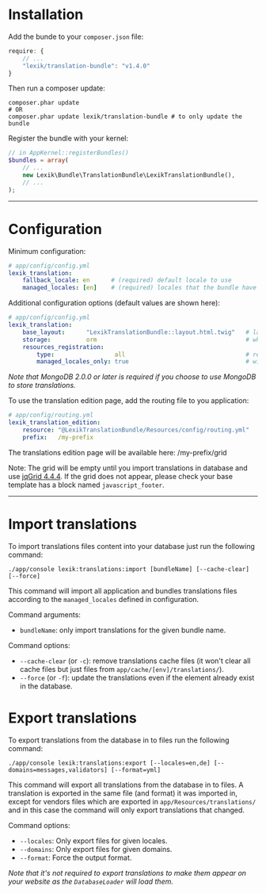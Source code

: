 Installation
============

Add the bunde to your `composer.json` file:

```javascript
require: {
    // ...
    "lexik/translation-bundle": "v1.4.0"
}
```

Then run a composer update:

```shell
composer.phar update
# OR
composer.phar update lexik/translation-bundle # to only update the bundle
```

Register the bundle with your kernel:

```php
// in AppKernel::registerBundles()
$bundles = array(
    // ...
    new Lexik\Bundle\TranslationBundle\LexikTranslationBundle(),
    // ...
);
```

___________________

Configuration
=============

Minimum configuration:

```yml
# app/config/config.yml
lexik_translation:
    fallback_locale: en      # (required) default locale to use
    managed_locales: [en]    # (required) locales that the bundle have to manage
```

Additional configuration options (default values are shown here):

```yml
# app/config/config.yml
lexik_translation:
    base_layout:      "LexikTranslationBundle::layout.html.twig"   # layout used with the translation edition template
    storage:          orm                                          # where to store translations: "orm" or "mongodb"
    resources_registration:
        type:                 all                                  # resources type to register: "all", "files" or "database"
        managed_locales_only: true                                 # will only load resources for managed locales
```

*Note that MongoDB 2.0.0 or later is required if you choose to use MongoDB to store translations.*

To use the translation edition page, add the routing file to you application:

```yml
# app/config/routing.yml
lexik_translation_edition:
    resource: "@LexikTranslationBundle/Resources/config/routing.yml"
    prefix:   /my-prefix
```

The translations edition page will be available here: /my-prefix/grid

Note: The grid will be empty until you import translations in database and use [jqGrid 4.4.4](http://www.trirand.com/blog/).
If the grid does not appear, please check your base template has a block named `javascript_footer`.

___________________

Import translations
===================

To import translations files content into your database just run the following command:

    ./app/console lexik:translations:import [bundleName] [--cache-clear] [--force]

This command will import all application and bundles translations files according to the `managed_locales` defined in configuration.

Command arguments:
* `bundleName`: only import translations for the given bundle name.

Command options:
* `--cache-clear` (or `-c`): remove translations cache files (it won't clear all cache files but just files from `app/cache/[env]/translations/`).
* `--force` (or `-f`): update the translations even if the element already exist in the database.

Export translations
===================

To export translations from the database in to files run the following command:

    ./app/console lexik:translations:export [--locales=en,de] [--domains=messages,validators] [--format=yml]

This command will export all translations from the database in to files. A translation is exported in the same file (and format) it was imported in,
except for vendors files which are exported in `app/Resources/translations/` and in this case the command will only export translations that changed.

Command options:
* `--locales`: Only export files for given locales.
* `--domains`: Only export files for given domains.
* `--format`: Force the output format.

*Note that it's not required to export translations to make them appear on your website as the `DatabaseLoader` will load them.*
